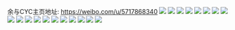 余与CYC主页地址: https://weibo.com/u/5717868340 
![](https://wx4.sinaimg.cn/mw2000/006eXAKUly1h9jmwf8hx7j30u01407d3.jpg) 
![](https://wx4.sinaimg.cn/mw2000/006eXAKUly1h9jmwe8vdxj30u0140n5d.jpg) 
![](https://wx4.sinaimg.cn/mw2000/006eXAKUly1h9jmwfzzqhj30u01407cf.jpg) 
![](https://wx4.sinaimg.cn/mw2000/006eXAKUly1h9jmwgkj0bj30u0140qbi.jpg) 
![](https://wx4.sinaimg.cn/mw2000/006eXAKUly1h9jmwh2i14j30u0140n5e.jpg) 
![](https://wx4.sinaimg.cn/mw2000/006eXAKUgy1h9gn7n1klaj30u013zahk.jpg) 
![](https://wx4.sinaimg.cn/mw2000/006eXAKUgy1h9gn7mf3ssj30u013zgxq.jpg) 
![](https://wx4.sinaimg.cn/mw2000/006eXAKUgy1h9gn7nm3e6j30u013zwlu.jpg) 
![](https://wx4.sinaimg.cn/mw2000/006eXAKUgy1h9gn7ob4ifj30u013zajp.jpg) 
![](https://wx4.sinaimg.cn/mw2000/006eXAKUgy1h9gn7ozbr8j30u013z12o.jpg) 
![](https://wx4.sinaimg.cn/mw2000/006eXAKUgy1h9gn7prc7pj30u013zdp6.jpg) 
![](https://wx4.sinaimg.cn/mw2000/006eXAKUgy1h9cnogyfs8j30ty13kgqu.jpg) 
![](https://wx4.sinaimg.cn/mw2000/006eXAKUgy1h9cnohoui9j30ty138442.jpg) 
![](https://wx4.sinaimg.cn/mw2000/006eXAKUgy1h9cnoi7k5qj30ty13adl7.jpg) 
![](https://wx4.sinaimg.cn/mw2000/006eXAKUgy1h9birwkrlfj30u0140428.jpg) 
![](https://wx4.sinaimg.cn/mw2000/006eXAKUgy1h9asmd17qfj30u0142jyj.jpg) 
![](https://wx4.sinaimg.cn/mw2000/006eXAKUgy1h9asmccdz8j30u01400zf.jpg) 
![](https://wx4.sinaimg.cn/mw2000/006eXAKUgy1h9asmdo04rj30u0142tg9.jpg) 
![](https://wx4.sinaimg.cn/mw2000/006eXAKUgy1h9asme7stcj30u0142wlf.jpg) 
